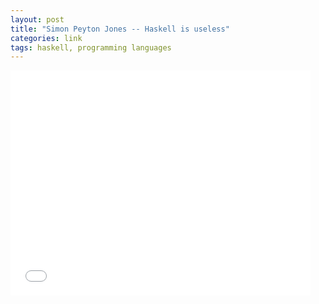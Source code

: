 ```yaml
---
layout: post
title: "Simon Peyton Jones -- Haskell is useless"
categories: link
tags: haskell, programming languages
---
```


<iframe width="480" height="360" src="//www.youtube.com/embed/iSmkqocn0oQ?rel=0" frameborder="0" allowfullscreen></iframe>